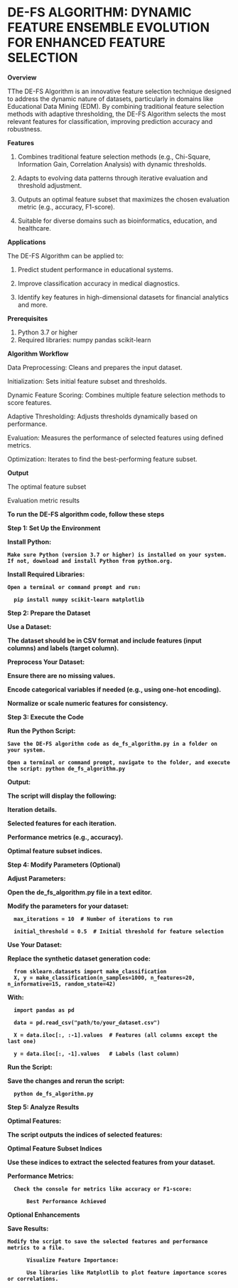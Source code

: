 <h1><b>DE-FS ALGORITHM: DYNAMIC FEATURE ENSEMBLE EVOLUTION FOR ENHANCED FEATURE SELECTION</b></h1>


<b>Overview</b>
<p>TThe DE-FS Algorithm is an innovative feature selection technique designed to address the dynamic nature of datasets, particularly in domains like Educational Data Mining (EDM). By combining traditional feature selection methods with adaptive thresholding, the DE-FS Algorithm selects the most relevant features for classification, improving prediction accuracy and robustness.</p>

<b>Features</b>

1. Combines traditional feature selection methods (e.g., Chi-Square, Information Gain, Correlation Analysis) with dynamic thresholds.

2. Adapts to evolving data patterns through iterative evaluation and threshold adjustment.

3. Outputs an optimal feature subset that maximizes the chosen evaluation metric (e.g., accuracy, F1-score).

4. Suitable for diverse domains such as bioinformatics, education, and healthcare.

<b>Applications</b>

The DE-FS Algorithm can be applied to:

1. Predict student performance in educational systems.

2. Improve classification accuracy in medical diagnostics.

3. Identify key features in high-dimensional datasets for financial analytics and more.

<b>Prerequisites</b> 

1. Python 3.7 or higher
2.  Required libraries: numpy pandas scikit-learn


<b>Algorithm Workflow</b>

Data Preprocessing: Cleans and prepares the input dataset.

Initialization: Sets initial feature subset and thresholds.

Dynamic Feature Scoring: Combines multiple feature selection methods to score features.

Adaptive Thresholding: Adjusts thresholds dynamically based on performance.

Evaluation: Measures the performance of selected features using defined metrics.

Optimization: Iterates to find the best-performing feature subset.

<b>Output</b>

The optimal feature subset

Evaluation metric results 

<b>To run the DE-FS algorithm code, follow these steps</b>

<b> Step 1: Set Up the Environment <b>

  Install Python:

    Make sure Python (version 3.7 or higher) is installed on your system.  If not, download and install Python from python.org.

  Install Required Libraries:

    Open a terminal or command prompt and run:

      pip install numpy scikit-learn matplotlib


Step 2: Prepare the Dataset

Use a Dataset:

The dataset should be in CSV format and include features (input columns) and labels (target column).

Preprocess Your Dataset:

Ensure there are no missing values.

Encode categorical variables if needed (e.g., using one-hot encoding).

Normalize or scale numeric features for consistency.




<b>Step 3: Execute the Code<b>

Run the Python Script:

    Save the DE-FS algorithm code as de_fs_algorithm.py in a folder on your system.

    Open a terminal or command prompt, navigate to the folder, and execute the script: python de_fs_algorithm.py


Output:

The script will display the following:

Iteration details.

Selected features for each iteration.

Performance metrics (e.g., accuracy).

Optimal feature subset indices.


<b>Step 4: Modify Parameters (Optional)<b>

Adjust Parameters:

Open the de_fs_algorithm.py file in a text editor.

Modify the parameters for your dataset:

      max_iterations = 10  # Number of iterations to run
      
      initial_threshold = 0.5  # Initial threshold for feature selection

Use Your Dataset:

Replace the synthetic dataset generation code:

      from sklearn.datasets import make_classification
      X, y = make_classification(n_samples=1000, n_features=20, n_informative=15, random_state=42)
With:
      
      import pandas as pd
      
      data = pd.read_csv("path/to/your_dataset.csv")
      
      X = data.iloc[:, :-1].values  # Features (all columns except the last one)
      
      y = data.iloc[:, -1].values   # Labels (last column)


Run the Script:

  Save the changes and rerun the script:

      python de_fs_algorithm.py


Step 5: Analyze Results

Optimal Features:

The script outputs the indices of selected features:

Optimal Feature Subset Indices

Use these indices to extract the selected features from your dataset.

Performance Metrics:

      Check the console for metrics like accuracy or F1-score:

          Best Performance Achieved

Optional Enhancements

Save Results:

    Modify the script to save the selected features and performance metrics to a file.
    
          Visualize Feature Importance:
          
          Use libraries like Matplotlib to plot feature importance scores or correlations.
